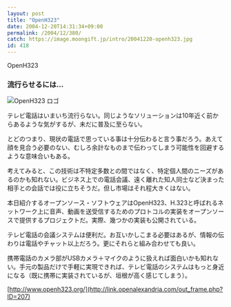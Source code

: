 ```yaml
---
layout: post
title: "OpenH323"
date: 2004-12-20T14:31:34+09:00
permalink: /2004/12/380/
catch: https://image.moongift.jp/intro/20041220-openh323.jpg
id: 418
---
```

OpenH323  
<!--more-->

### 流行らせるには…
  

![OpenH323 ロゴ](https://image.moongift.jp/intro/20041220-openh323.jpg "OpenH323 ロゴ")

  

テレビ電話はいまいち流行らない。同じようなソリューションは10年近く前からあるような気がするが、未だに普及に至らない。

  

とどのつまり、現状の電話で思っている事は十分伝わると言う事だろう。あえて顔を見合う必要のない、むしろ余計なものまで伝わってしまう可能性を回避するような意味合いもある。

  

考えてみると、この技術は不特定多数との間ではなく、特定個人間のニーズがあるのかも知れない。ビジネス上での電話会議、遠く離れた知人同士など決まった相手との会話では役に立ちそうだ。但し市場はそれ程大きくはない。

  

本日紹介するオープンソース・ソフトウェアはOpenH323、H.323と呼ばれるネットワーク上に音声、動画を送受信するためのプロトコルの実装をオープンソースで提供するプロジェクトだ。実際、幾つかの実装も公開されている。

  

テレビ電話の会議システムは便利だ。お互いかしこまる必要はあるが、情報の伝わりは電話やチャット以上だろう。更にそれらと組み合わせても良い。

  

携帯電話のカメラ部がUSBカメラ＋マイクのように扱えれば面白いかも知れない。手元の製品だけで手軽に実現できれば、テレビ電話のシステムはもっと身近になる（既に携帯に実装されているが、垣根が高く感じてしまう）。

  

[http://www.openh323.org/](http://link.openalexandria.com/out_frame.php?ID=207)

